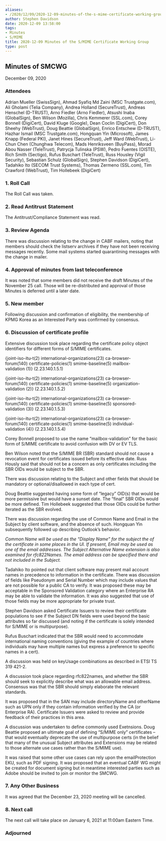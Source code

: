 ```yaml
---
aliases:
- /2020/12/09/2020-12-09-minutes-of-the-s-mime-certificate-working-group/
author: Stephen Davidson
date: 2020-12-09 13:58:00
tags:
- Minutes
- S/MIME
title: 2020-12-09 Minutes of the S/MIME Certificate Working Group
type: post
---
```


## Minutes of SMCWG

December 09, 2020

### Attendees

Adrian Mueller (SwissSign), Ahmad Syafiq Md Zaini (MSC Trustgate.com), Ali Gholami (Telia Company), Andrea Holland (SecureTrust), Andreas Henschel (D-TRUST), Arno Fiedler (Arno Fiedler), Atsushi Inaba (GlobalSign), Ben Wilson (Mozilla), Chris Kemmerer (SSL.com), Corey Bonnell (DigiCert), David Kluge (Google), Dean Coclin (DigiCert), Don Sheehy (WebTrust), Doug Beattie (GlobalSign), Enrico Entschew (D-TRUST), Hazhar Ismail (MSC Trustgate.com), Hongquan Yin (Microsoft), James Knapp (Federal PKI), Janet Hines (SecureTrust), Jeff Ward (WebTrust), Li-Chun Chen (Chunghwa Telecom), Mads Henriksveen (BuyPass), Morad Abou Nasser (TeleTrust), Patrycja Tulinska (PSW), Pedro Fuentes (OISTE), Rich Smith (Sectigo), Rufus Buschart (TeleTrust), Russ Housley (Vigil Security), Sebastian Schulz (GlobalSign), Stephen Davidson (DigiCert), Tadahiko Ito (SECOM Trust Systems), Thomas Zermeno (SSL.com), Tim Crawford (WebTrust), Tim Hollebeek (DigiCert)

### 1. Roll Call

The Roll Call was taken.

### 2. Read Antitrust Statement

The Antitrust/Compliance Statement was read.

### 3. Review Agenda

There was discussion relating to the change in CABF mailers, noting that members should check the listserv archives if they have not been receiving messages recently. Some mail systems started quarantining messages with the change in mailer.

### 4. Approval of minutes from last teleconference

It was noted that some members did not receive the draft Minutes of the November 25 call. Those will be re-distributed and approval of those Minutes is deferred until a later date.

### 5. New member

Following discussion and confirmation of eligibility, the membership of KPMG Korea as an Interested Party was confirmed by consensus.

### 6. Discussion of certificate profile

Extensive discussion took place regarding the certificate policy object identifiers for different forms of S/MIME certificates.

{joint-iso-itu-t(2) international-organizations(23) ca-browser-forum(140) certificate-policies(1) smime-baseline(5) mailbox-validation (1)} (2.23.140.1.5.1)

{joint-iso-itu-t(2) international-organizations(23) ca-browser-forum(140) certificate-policies(1) smime-baseline(5) organization-validation (2)} (2.23.140.1.5.2)

{joint-iso-itu-t(2) international-organizations(23) ca-browser-forum(140) certificate-policies(1) smime-baseline(5) sponsored-validation (3)} (2.23.140.1.5.3)

{joint-iso-itu-t(2) international-organizations(23) ca-browser-forum(140) certificate-policies(1) smime-baseline(5) individual-validation (4)} (2.23.140.1.5.4)

Corey Bonnell proposed to use the name “mailbox-validation” for the basic form of S/MIME certificate to avoid confusion with DV or EV TLS.

Ben Wilson noted that the S/MIME BR (SBR) standard should not cause a revocation event for certificates issued before its effective date. Russ Hously said that should not be a concern as only certificates including the SBR OIDs would be subject to the SBR.

There was discussion relating to the Subject and other fields that should be mandatory or optional/disallowed in each type of cert.

Doug Beattie suggested having some form of “legacy” OID(s) that would be more permissive but would have a sunset date. The “final” SBR OIDs would be more defined. Tim Hollebeek suggested that those OIDs could be further iterated as the SBR evolved.

There was discussion regarding the use of Common Name and Email in the Subject by client software, and the absence of such. Hongquan Yin subsequently followed up describing Outlook’s behavior.

_Common Name will be used as the “Display Name” for the subject the of the certificate in some places in the UI. If present, Email may be used as one of the email addresses. The Subject Alternative Name extension is also examined for rfc822Names. The email address can be specified there and not included in the Subject._

Tadahiko Ito pointed out that client software may present mail account names in precedence to information in the certificate. There was discussion of fields like Pseudonym and Serial Number which may include values that are not possible for a public CA to verify. It was proposed these may be acceptable in the Sponsored Validation category where an Enterprise RA may be able to validate the information. It was also suggested that use of those fields may be more appropriate for private trust.

Stephen Davidson asked Certificate Issuers to review their certificate populations to see if the Subject DN fields were used beyond the basic attributes so far discussed (and noting if the certificate is solely intended for S/MIME or is multipurpose).

Rufus Buschart indicated that the SBR would need to accommodate international naming conventions (giving the example of countries where individuals may have multiple names but express a preference to specific names in a cert).

A discussion was held on keyUsage combinations as described in ETSI TS 319 421-2.

A discussion took place regarding rfc822names, and whether the SBR should seek to explicitly describe what was an allowable email address. Consensus was that the SBR should simply elaborate the relevant standards.

It was proposed that in the SAN may include directoryName and otherName such as UPN only if they contain information verified by the CA (or Enterprise RA). Certificate Issuers were asked to review and provide feedback of their practices in this area.

A discussion was undertaken to define commonly used Exetnsions. Doug Beattie proposed an ultimate goal of defining “S/MIME only” certificates – that would eventually deprecate the use of multipurpose certs (in the belief that many of the unusual Subject attributes and Extensions may be related to those alternate use cases rather than the S/MIME use).

It was raised that some other use cases can rely upon the emailProtection EKU, such as PDF signing. It was proposed that an eventual CABF WG might be created for document signing but in meantime interested parties such as Adobe should be invited to join or monitor the SMCWG.

### 7. Any Other Business

It was agreed that the December 23, 2020 meeting will be cancelled.

### 8. Next call

The next call will take place on January 6, 2021 at 11:00am Eastern Time.

### Adjourned